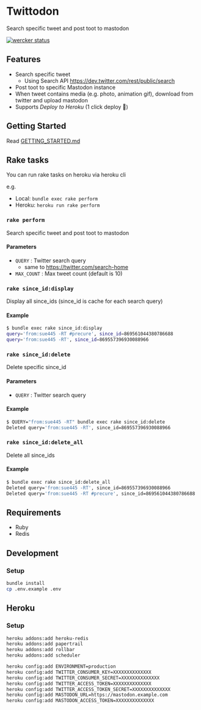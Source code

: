 # Twittodon
Search specific tweet and post toot to mastodon

[![wercker status](https://app.wercker.com/status/17b86a545fd6c33053387b3fe3723796/m/master "wercker status")](https://app.wercker.com/project/byKey/17b86a545fd6c33053387b3fe3723796)

## Features
* Search specific tweet
  * Using Search API https://dev.twitter.com/rest/public/search
* Post toot to specific Mastodon instance
* When tweet contains media (e.g. photo, animation gif), download from twitter and upload mastodon
* Supports *Deploy to Heroku* (1 click deploy :triumph:)

## Getting Started
Read [GETTING_STARTED.md](GETTING_STARTED.md)

## Rake tasks
You can run rake tasks on heroku via heroku cli

e.g.

* Local: `bundle exec rake perform`
* Heroku: `heroku run rake perform`

### `rake perform`
Search specific tweet and post toot to mastodon

#### Parameters
* `QUERY` : Twitter search query
  * same to https://twitter.com/search-home
* `MAX_COUNT` : Max tweet count (default is 10)

### `rake since_id:display`
Display all since_ids
(since_id is cache for each search query)

#### Example
```bash
$ bundle exec rake since_id:display
query='from:sue445 -RT #precure', since_id=869561044380786688
query='from:sue445 -RT', since_id=869557396930088966
```

### `rake since_id:delete`
Delete specific since_id

#### Parameters
* `QUERY` : Twitter search query

#### Example
```bash
$ QUERY="from:sue445 -RT" bundle exec rake since_id:delete
Deleted query='from:sue445 -RT', since_id=869557396930088966
```

### `rake since_id:delete_all`
Delete all since_ids

#### Example
```bash
$ bundle exec rake since_id:delete_all
Deleted query='from:sue445 -RT', since_id=869557396930088966
Deleted query='from:sue445 -RT #precure', since_id=869561044380786688
```

## Requirements
* Ruby
* Redis

## Development
### Setup
```bash
bundle install
cp .env.example .env
```

## Heroku
### Setup
```sh
heroku addons:add heroku-redis
heroku addons:add papertrail
heroku addons:add rollbar
heroku addons:add scheduler

heroku config:add ENVIRONMENT=production
heroku config:add TWITTER_CONSUMER_KEY=XXXXXXXXXXXXXX
heroku config:add TWITTER_CONSUMER_SECRET=XXXXXXXXXXXXXX
heroku config:add TWITTER_ACCESS_TOKEN=XXXXXXXXXXXXXX
heroku config:add TWITTER_ACCESS_TOKEN_SECRET=XXXXXXXXXXXXXX
heroku config:add MASTODON_URL=https://mastodon.example.com
heroku config:add MASTODON_ACCESS_TOKEN=XXXXXXXXXXXXXX
```

